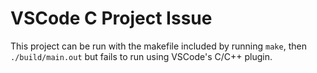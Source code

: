 # VSCode C Project Issue

This project can be run with the makefile included by running `make`, then `./build/main.out` but fails to run using VSCode's C/C++ plugin.

